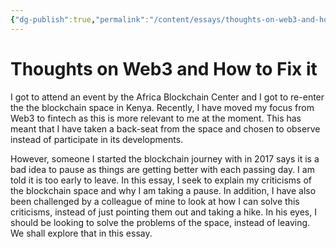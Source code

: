 ```yaml
---
{"dg-publish":true,"permalink":"/content/essays/thoughts-on-web3-and-how-to-fix-it/"}
---
```


# Thoughts on Web3 and How to Fix it

I got to attend an event by the Africa Blockchain Center and I got to re-enter the the blockchain space in Kenya. Recently, I have moved my focus from Web3 to fintech as this is more relevant to me at the moment. This has meant that I have taken a back-seat from the space and chosen to observe instead of participate in its developments.

However, someone I started the blockchain journey with in 2017 says it is a bad idea to pause as things are getting better with each passing day. I am told it is too early to leave. In this essay, I seek to explain my criticisms of the blockchain space and why I am taking a pause. In addition, I have also been challenged by a colleague of mine to look at how I can solve this criticisms, instead of just pointing them out and taking a hike. In his eyes, I should be looking to solve the problems of the space, instead of leaving. We shall explore that in this essay.